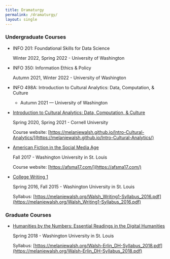 ```yaml
---
title: Dramaturgy
permalink: /dramaturgy/
layout: single
---
```


### Undergraduate Courses

* INFO 201: Foundational Skills for Data Science

  Winter 2022, Spring 2022 - University of Washington

* INFO 350: Information Ethics & Policy

  Autumn 2021, Winter 2022 - University of Washington

* INFO 498A: Introduction to Cultural Analytics: Data, Computation, & Culture

  - Autumn 2021 — University of Washington

* [Introduction to Cultural Analytics: Data, Computation, & Culture](https://melaniewalsh.github.io/Intro-Cultural-Analytics/)

   Spring 2020, Spring 2021 - Cornell University

  Course website: [https://melaniewalsh.github.io/Intro-Cultural-Analytics/](https://melaniewalsh.github.io/Intro-Cultural-Analytics/)

* [American Fiction in the Social Media Age](https://afsma17.com/)

   Fall 2017 - Washington University in St. Louis

  Course website: [https://afsma17.com/](https://afsma17.com/)

* [College Writing 1](https://melaniewalsh.org/Walsh_Writing1-Syllabus_2016.pdf)

   Spring 2016, Fall 2015 - Washington University in St. Louis

  Syllabus: [https://melaniewalsh.org/Walsh_Writing1-Syllabus_2016.pdf](https://melaniewalsh.org/Walsh_Writing1-Syllabus_2016.pdf)

### Graduate Courses

* [Humanities by the Numbers: Essential Readings in the Digital Humanities](https://melaniewalsh.org/Walsh-Erlin_DH-Syllabus_2018.pdf)

   Spring 2018 - Washington University in St. Louis

  Syllabus: [https://melaniewalsh.org/Walsh-Erlin_DH-Syllabus_2018.pdf](https://melaniewalsh.org/Walsh-Erlin_DH-Syllabus_2018.pdf)
